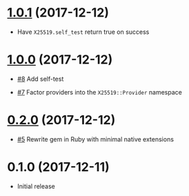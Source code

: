 # [1.0.1] (2017-12-12)

[1.0.1]: https://github.com/cryptosphere/x25519/compare/v1.0.0...v1.0.1

* Have `X25519.self_test` return true on success

# [1.0.0] (2017-12-12)

[1.0.0]: https://github.com/cryptosphere/x25519/compare/v0.2.0...v1.0.0

* [#8](https://github.com/cryptosphere/x25519/pull/8)
  Add self-test

* [#7](https://github.com/cryptosphere/x25519/pull/7)
  Factor providers into the `X25519::Provider` namespace

# [0.2.0] (2017-12-12)

[0.2.0]: https://github.com/cryptosphere/x25519/compare/v0.1.0...v0.2.0

* [#5](https://github.com/cryptosphere/x25519/pull/5)
  Rewrite gem in Ruby with minimal native extensions

# 0.1.0 (2017-12-11)

* Initial release
